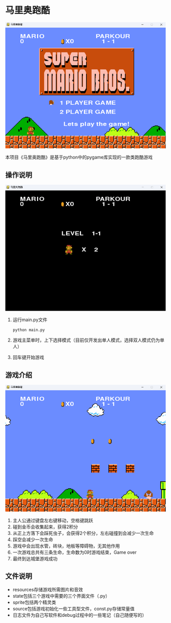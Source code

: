 # 马里奥跑酷

![image-20230715224541334](READEME.assets/image-20230715224541334.png)

本项目《马里奥跑酷》是基于python中的pygame库实现的一款类跑酷游戏

## 操作说明

![image-20230715224625538](READEME.assets/image-20230715224625538.png)

1. 运行main.py文件

   ```
   python main.py
   ```

2. 游戏主菜单时，上下选择模式（目前仅开发出单人模式，选择双人模式仍为单人）

3. 回车键开始游戏

## 游戏介绍

![image-20230715224639781](READEME.assets/image-20230715224639781.png)

1. 主人公通过键盘左右键移动，空格键跳跃
2. 碰到金币会收集起来，获得2积分
3. 从正上方落下会踩死虫子，会获得2个积分，左右碰撞到会减少一次生命
4. 踩空会减少一次生命
5. 游戏中会出现水管，砖块，地板等障碍物，无其他作用
6. 一次游戏总共有三条生命，生命数为0时游戏结束，Game over
7. 最终到达城堡游戏成功

## 文件说明

- resources存储游戏所需图片和音效
- state包括三个游戏中需要的三个界面文件（.py）
- sprite包括两个精灵类
- source包括游戏初始化一些工具型文件，const.py存储常量值
- 日志文件为自己写软件和debug过程中的一些笔记（自己随便写的）

